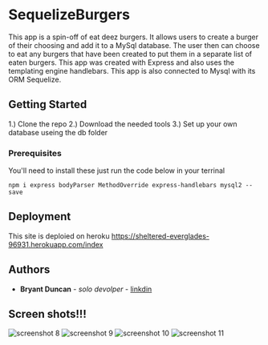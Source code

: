 # SequelizeBurgers
This app is a spin-off of eat deez burgers. It allows users to create a burger of their choosing and add it to a MySql database. The user then can choose to eat any burgers that have been created to put them in a separate list of eaten burgers. This app was created with Express and also uses the templating engine handlebars. This app is also connected to Mysql with its ORM Sequelize.

## Getting Started

1.) Clone the repo 
2.) Download the needed tools 
3.) Set up your own database useing the db folder

### Prerequisites
You'll need to install these 
just run the code below in your terrinal

```
npm i express bodyParser MethodOverride express-handlebars mysql2 --save
```

## Deployment

This site is deploied on heroku 
https://sheltered-everglades-96931.herokuapp.com/index

## Authors

* **Bryant Duncan** - *solo devolper* - [linkdin](https://www.linkedin.com/in/bryant-duncan/)


## Screen shots!!!
![screenshot 8](https://user-images.githubusercontent.com/31356925/39392481-77914af8-4a6b-11e8-9443-afacd74e9ba6.png)
![screenshot 9](https://user-images.githubusercontent.com/31356925/39392483-78b6f63a-4a6b-11e8-9886-d40cc80a3510.png)
![screenshot 10](https://user-images.githubusercontent.com/31356925/39392484-798f08ae-4a6b-11e8-9847-894209e90118.png)
![screenshot 11](https://user-images.githubusercontent.com/31356925/39392485-7a4e3ca6-4a6b-11e8-8c74-db2d2e2749d8.png)
